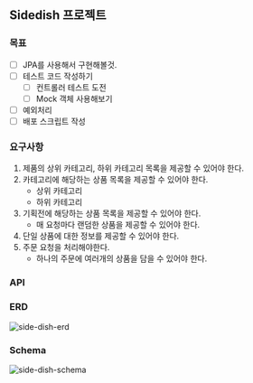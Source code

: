 ## Sidedish 프로젝트

### 목표

- [ ] JPA를 사용해서 구현해볼것.
- [ ] 테스트 코드 작성하기
  - [ ] 컨트롤러 테스트 도전
  - [ ] Mock 객체 사용해보기
- [ ] 예외처리
- [ ] 배포 스크립트 작성

### 요구사항

1. 제품의 상위 카테고리, 하위 카테고리 목록을 제공할 수 있어야 한다.
2. 카테고리에 해당하는 상품 목록을 제공할 수 있어야 한다.
   - 상위 카테고리
   - 하위 카테고리
3. 기획전에 해당하는 상품 목록을 제공할 수 있어야 한다.
   - 매 요청마다 랜덤한 상품을 제공할 수 있어야 한다.
4. 단일 상품에 대한 정보를 제공할 수 있어야 한다.
5. 주문 요청을 처리해야한다.
   - 하나의 주문에 여러개의 상품을 담을 수 있어야 한다.
   
### API

### ERD

![side-dish-erd](https://user-images.githubusercontent.com/57708971/167638433-1fdf7920-93bc-44d5-8022-9c5c4596a780.png)


### Schema

![side-dish-schema](https://user-images.githubusercontent.com/57708971/167638464-7b17456a-615b-4dde-8a3d-07562976cf4b.png)
